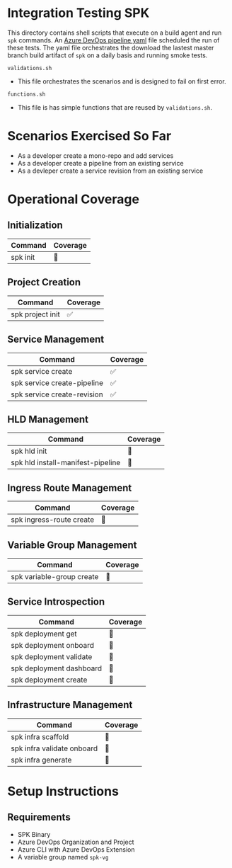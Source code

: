 # Integration Testing SPK

This directory contains shell scripts that execute on a build agent and run
`spk` commands. An [Azure DevOps pipeline yaml](../smoke-test-pipeline.yml) file
scheduled the run of these tests. The yaml file orchestrates the download the
lastest master branch build artifact of `spk` on a daily basis and running smoke
tests.

`validations.sh`

- This file orchestrates the scenarios and is designed to fail on first error.

`functions.sh`

- This file is has simple functions that are reused by `validations.sh`.

# Scenarios Exercised So Far

- As a developer create a mono-repo and add services
- As a developer create a pipeline from an existing service
- As a devleper create a service revision from an existing service

# Operational Coverage

## Initialization

| Command  | Coverage |
| -------- | -------- |
| spk init | 🚫       |

## Project Creation

| Command          | Coverage |
| ---------------- | -------- |
| spk project init | ✅       |

## Service Management

| Command                     | Coverage |
| --------------------------- | -------- |
| spk service create          | ✅       |
| spk service create-pipeline | ✅       |
| spk service create-revision | ✅       |

## HLD Management

| Command                           | Coverage |
| --------------------------------- | -------- |
| spk hld init                      | 🚫       |
| spk hld install-manifest-pipeline | 🚫       |

## Ingress Route Management

| Command                  | Coverage |
| ------------------------ | -------- |
| spk ingress-route create | 🚫       |

## Variable Group Management

| Command                   | Coverage |
| ------------------------- | -------- |
| spk variable-group create | 🚫       |

## Service Introspection

| Command                  | Coverage |
| ------------------------ | -------- |
| spk deployment get       | 🚫       |
| spk deployment onboard   | 🚫       |
| spk deployment validate  | 🚫       |
| spk deployment dashboard | 🚫       |
| spk deployment create    | 🚫       |

## Infrastructure Management

| Command                    | Coverage |
| -------------------------- | -------- |
| spk infra scaffold         | 🚫       |
| spk infra validate onboard | 🚫       |
| spk infra generate         | 🚫       |

# Setup Instructions

## Requirements

- SPK Binary
- Azure DevOps Organization and Project
- Azure CLI with Azure DevOps Extension
- A variable group named `spk-vg`
